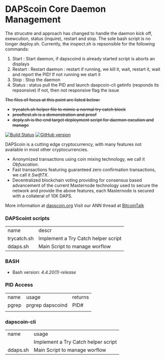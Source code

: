 DAPScoin Core Daemon Management
=====================================

The strucutre and approach has changed to handle the daemon kick off, exewcution, status (inquire), restart and stop.  The sole bash script is no longer deploy.sh.  Currently, the inspect.sh is repsonsible for the following commands:

   1. Start : Start daemon, if dapscoind is already started script is aborts an displays 
   2. Restart : Restart daemon : restart if running, we kill it, wait, restart it, wait and report the PID! If not running we start it
   3. Stop : Stop the daemon
   4. Status : status pull the PID and launch daspcoin-cli getinfo (responds its repsonsive) if not, then not responsive flag the issue
   
   
~~The files of focus at this point are listed below:~~
 
   * ~~trycatch.sh helper file to mimic a normal try catch block~~ 
   * ~~prooftest.sh is a demonstration and proof~~ 
   * ~~deply.sh is the end target deployment script for daemon excution and manage~~ 


[![Build Status](https://travis-ci.org/DAPScoin-Project/DAPScoin.svg?branch=master)](https://travis-ci.org/DAPScoin-Project/DAPScoin) [![GitHub version](https://badge.fury.io/gh/DAPScoin-Project%2FDAPScoin.svg)](https://badge.fury.io/gh/DAPScoin-Project%2FDAPScoin)

DAPScoin is a cutting edge cryptocurrency, with many features not available in most other cryptocurrencies.
- Anonymized transactions using coin mixing technology, we call it _Obfuscation_.
- Fast transactions featuring guaranteed zero confirmation transactions, we call it _SwiftTX_.
- Decentralized blockchain voting providing for consensus based advancement of the current Masternode
  technology used to secure the network and provide the above features, each Masternode is secured
  with a collateral of 10K DAPS.

More information at [dapscoin.org](http://www.dapscoin.org) Visit our ANN thread at [BitcoinTalk](http://www.bitcointalk.org/index.php?topic=1262920)

### DAPScoint scripts
<table>
<tr><td>name</td><td>descr</td></tr>
<tr><td>trycatch.sh</td><td>Implement a Try Catch helper script</td></tr>
 <tr><td>ddaps.sh</td><td>Main Script to manage worflow</td></tr> 
</table>

### BASH 
   * Bash version: *4.4.20(1)-release*
   
### PID Access
<table>
<tr><td>name</td><td>usage</td><td>returns</td></tr>
 <tr><td>pgrep</td><td>prgrep dapscoind</td><td>PID#</td></tr>
 <tr><td> </td><td> </td><td> </td></tr>
</table>

   
### dapscoin-cli
<table>
<tr><td>name</td><td>usage</td></tr>
<tr><td></td><td>Implement a Try Catch helper script</td></tr>
 <tr><td>ddaps.sh</td><td>Main Script to manage worflow</td></tr> 
</table>
